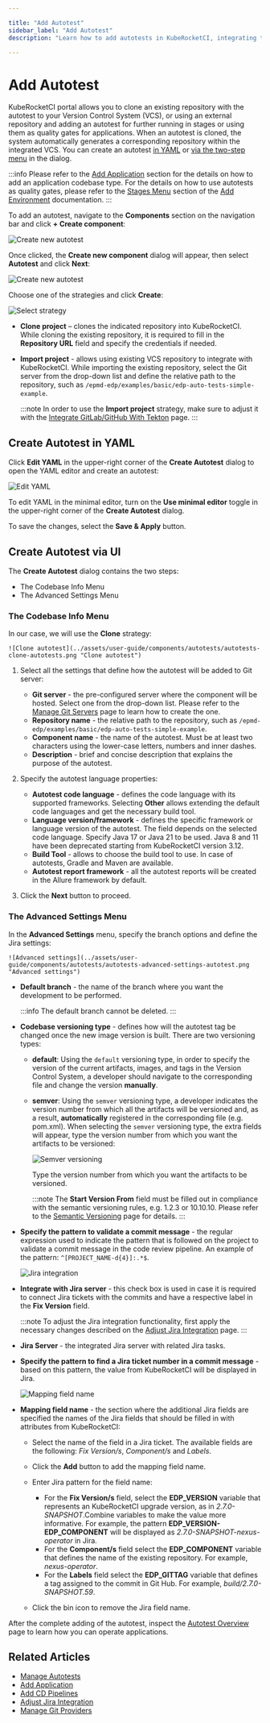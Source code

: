 ```yaml
---

title: "Add Autotest"
sidebar_label: "Add Autotest"
description: "Learn how to add autotests in KubeRocketCI, integrating them into CI/CD workflows for enhanced quality assurance and deployment."

---
```

<!-- markdownlint-disable MD025 -->

# Add Autotest

<head>
  <link rel="canonical" href="https://docs.kuberocketci.io/docs/user-guide/add-autotest" />
</head>

KubeRocketCI portal allows you to clone an existing repository with the autotest to your Version Control System (VCS), or using an external repository and adding an autotest for further running in stages or using them as quality gates for applications.
When an autotest is cloned, the system automatically generates a corresponding repository within the integrated VCS. You can create an autotest [in YAML](#create-autotest-in-yaml) or [via the two-step menu](#create-autotest-via-ui) in the dialog.

:::info
  Please refer to the [Add Application](add-application.md) section for the details on how to add an application codebase type.
    For the details on how to use autotests as quality gates, please refer to the [Stages Menu](add-cd-pipeline.md) section of the [Add Environment](add-cd-pipeline.md) documentation.
:::

To add an autotest, navigate to the **Components** section on the navigation bar and click **+ Create component**:

  ![Create new autotest](../assets/user-guide/components/components-create-new-codebase.png "Create new autotest")

Once clicked, the **Create new component** dialog will appear, then select **Autotest** and click **Next**:

  ![Create new autotest](../assets/user-guide/components/components-select-type-new-codebase.png "Create new autotest")

Choose one of the strategies and click **Create**:

  ![Select strategy](../assets/user-guide/components/autotests/autotests-select-strategy.png  "Select strategy")

* **Clone project** – clones the indicated repository into KubeRocketCI. While cloning the existing repository, it is required to fill in the **Repository URL** field and specify the credentials if needed.

* **Import project** - allows using existing VCS repository to integrate with KubeRocketCI. While importing the existing repository, select the Git server from the drop-down list and define the relative path to the repository, such as `/epmd-edp/examples/basic/edp-auto-tests-simple-example`.

    :::note
      In order to use the **Import project** strategy, make sure to adjust it with the [Integrate GitLab/GitHub With Tekton](../user-guide/add-git-server.md) page.
    :::

## Create Autotest in YAML

Click **Edit YAML** in the upper-right corner of the **Create Autotest** dialog to open the YAML editor and create an autotest:

![Edit YAML](../assets/user-guide/components/autotests/autotests-yaml-edit.png "Edit YAML")

To edit YAML in the minimal editor, turn on the **Use minimal editor** toggle in the upper-right corner of the **Create Autotest** dialog.

To save the changes, select the **Save & Apply** button.

## Create Autotest via UI

The **Create Autotest** dialog contains the two steps:

* The Codebase Info Menu
* The Advanced Settings Menu

### The Codebase Info Menu

In our case, we will use the **Clone** strategy:

    ![Clone autotest](../assets/user-guide/components/autotests/autotests-clone-autotests.png "Clone autotest")

1. Select all the settings that define how the autotest will be added to Git server:

    * **Git server** - the pre-configured server where the component will be hosted. Select one from the drop-down list. Please refer to the [Manage Git Servers](git-server-overview.md) page to learn how to create the one.
    * **Repository name** - the relative path to the repository, such as `/epmd-edp/examples/basic/edp-auto-tests-simple-example`.
    * **Component name** - the name of the autotest. Must be at least two characters using the lower-case letters, numbers and inner dashes.
    * **Description** - brief and concise description that explains the purpose of the autotest.

2. Specify the autotest language properties:

    * **Autotest code language** - defines the code language with its supported frameworks. Selecting **Other** allows extending the default code languages and get the necessary build tool.
    * **Language version/framework** - defines the specific framework or language version of the autotest. The field depends on the selected code language. Specify Java 17 or Java 21 to be used. Java 8 and 11 have been deprecated starting from KubeRocketCI version 3.12.
    * **Build Tool** - allows to choose the build tool to use. In case of autotests, Gradle and Maven are available.
    * **Autotest report framework** - all the autotest reports will be created in the Allure framework by default.

3. Click the **Next** button to proceed.

### The Advanced Settings Menu

In the **Advanced Settings** menu, specify the branch options and define the Jira settings:

    ![Advanced settings](../assets/user-guide/components/autotests/autotests-advanced-settings-autotest.png "Advanced settings")

* **Default branch** - the name of the branch where you want the development to be performed.

    :::info
      The default branch cannot be deleted.
    :::

* **Codebase versioning type** - defines how will the autotest tag be changed once the new image version is built. There are two versioning types:

  * **default**: Using the `default` versioning type, in order to specify the version of the current artifacts, images, and tags in the Version Control System, a developer should navigate to the corresponding file and change the version **manually**.
  * **semver**: Using the `semver` versioning type, a developer indicates the version number from which all the artifacts will be versioned and, as a result, **automatically** registered in the corresponding file (e.g. pom.xml). When selecting the `semver` versioning type, the extra fields will appear, type the version number from which you want the artifacts to be versioned:

    ![Semver versioning](../assets/user-guide/components/components-edp-versioning.png "Semver versioning")

    Type the version number from which you want the artifacts to be versioned.

    :::note
      The **Start Version From** field must be filled out in compliance with the semantic versioning rules, e.g. 1.2.3 or 10.10.10. Please refer to the [Semantic Versioning](https://semver.org/) page for details.
    :::

* **Specify the pattern to validate a commit message** - the regular expression used to indicate the pattern that is followed on the project to validate a commit message in the code review pipeline. An example of the pattern: `^[PROJECT_NAME-d{4}]:.*$`.

    ![Jira integration](../assets/user-guide/components/components-jira-server.png)

* **Integrate with Jira server** - this check box is used in case it is required to connect Jira tickets with the commits
and have a respective label in the **Fix Version** field.

    :::note
      To adjust the Jira integration functionality, first apply the necessary changes described on the [Adjust Jira Integration](../operator-guide/project-management-and-reporting/jira-integration.md) page.
    :::

* **Jira Server** - the integrated Jira server with related Jira tasks.

* **Specify the pattern to find a Jira ticket number in a commit message** - based on this pattern, the value from KubeRocketCI will be displayed in Jira.

    ![Mapping field name](../assets/user-guide/components/components-jira-advanced-mapping.png "Mapping field name")

* **Mapping field name** - the section where the additional Jira fields are specified the names of the Jira fields that should be filled in with attributes from KubeRocketCI:

  * Select the name of the field in a Jira ticket. The available fields are the following: _Fix Version/s_, _Component/s_ and _Labels_.

  * Click the **Add** button to add the mapping field name.

  * Enter Jira pattern for the field name:

    * For the **Fix Version/s** field, select the **EDP_VERSION** variable that represents an KubeRocketCI upgrade version, as in _2.7.0-SNAPSHOT_.Combine variables to make the value more informative. For example, the pattern **EDP_VERSION-EDP_COMPONENT** will be displayed as _2.7.0-SNAPSHOT-nexus-operator_ in Jira.
    * For the **Component/s** field select the **EDP_COMPONENT** variable that defines the name of the existing repository. For example, _nexus-operator_.
    * For the **Labels** field select the **EDP_GITTAG** variable that defines a tag assigned to the commit in Git Hub. For example, _build/2.7.0-SNAPSHOT.59_.

  * Click the bin icon to remove the Jira field name.

After the complete adding of the autotest, inspect the [Autotest Overview](autotest.md) page to learn how you can operate applications.

## Related Articles

* [Manage Autotests](autotest.md)
* [Add Application](add-application.md)
* [Add CD Pipelines](add-cd-pipeline.md)
* [Adjust Jira Integration](../operator-guide/project-management-and-reporting/jira-integration.md)
* [Manage Git Providers](../user-guide/add-git-server.md)
